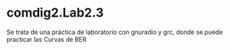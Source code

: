 # comdig2.Lab2.3
Se trata de una práctica de laboratorio con gnuradio y grc, donde se puede practicar las Curvas de BER
